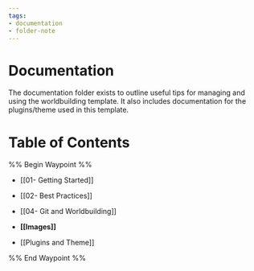 ```yaml
---
tags:
- documentation
- folder-note
---
```

# Documentation

The documentation folder exists to outline useful tips for managing and using the worldbuilding template. It also includes documentation for the plugins/theme used in this template.

# Table of Contents

%% Begin Waypoint %%
- [[01- Getting Started]]
- [[02- Best Practices]]
- [[04- Git and Worldbuilding]]
- **[[Images]]**

- [[Plugins and Theme]]

%% End Waypoint %%
